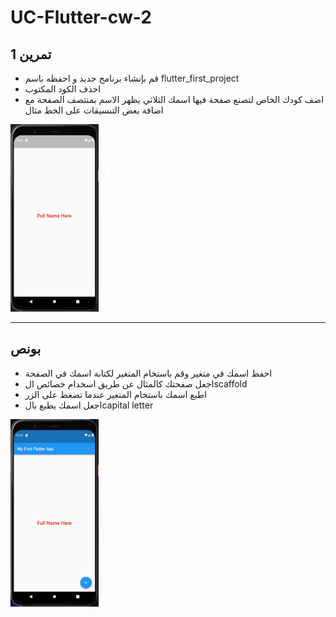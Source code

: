 # UC-Flutter-cw-2

## تمرين 1

- قم بإنشاء برنامج جديد و احفظه باسم flutter_first_project
- احذف الكود المكتوب
- اضف كودك الخاص لتصنع صفحة فيها اسمك الثلاثي يظهر الاسم بمنتصف الصفحة مع اضافة بعض التنسيقات على الخط مثال

<img src="./images/ex1.jpg" height=300 />

---

## بونص

- احفظ اسمك في متغير وقم باستخام المتغير لكتابة اسمك في الصفحة
- اجعل صفحتك كالمثال عن طريق اسخدام خصائص الscaffold
- اطبع اسمك باستخام المتغير عندما تضغط على الزر
- اجعل اسمك يطبع بالcapital letter

<img src="./images/bonus.jpg" height=300 />
